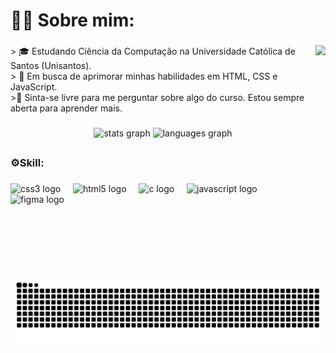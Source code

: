 <h1 align="left">👩‍💻 Sobre mim:</h1>

###

<img align="right" height="370" src="https://64.media.tumblr.com/8da10236cb57fdb63e762096e0bf69c6/4d25e92b82012624-89/s400x600/64a5bcbf97524d5900f438d550beeb3fa6ee60db.gifv"  />

###

<p align="left">> 🎓 Estudando Ciência da Computação na Universidade Católica de Santos (Unisantos).<br>> 📖 Em busca de aprimorar minhas habilidades em HTML, CSS e JavaScript.<br>>🌱 Sinta-se livre para me perguntar sobre algo do curso. Estou sempre aberta para aprender mais.</p>

###

<div align="center">
  <img src="https://github-readme-stats.vercel.app/api?username=Gio-Mach&hide_title=false&hide_rank=false&show_icons=true&include_all_commits=true&count_private=true&disable_animations=false&theme=merko&locale=en&hide_border=false&order=1" width="300" alt="stats graph"  />
  <img src="https://github-readme-stats.vercel.app/api/top-langs?username=Gio-Mach&locale=en&hide_title=false&layout=compact&card_width=320&langs_count=5&theme=merko&hide_border=false&order=2" width="300" alt="languages graph"  />
</div>

###

<h2 align="left"></h2>

###

<h3 align="left">
⚙️Skill:</h3>

###

<div align="left">
  <img src="https://cdn.jsdelivr.net/gh/devicons/devicon/icons/css3/css3-plain.svg" height="40" alt="css3 logo"  />
  <img width="12" />
  <img src="https://cdn.jsdelivr.net/gh/devicons/devicon/icons/html5/html5-plain.svg" height="40" alt="html5 logo"  />
  <img width="12" />
  <img src="https://cdn.jsdelivr.net/gh/devicons/devicon/icons/c/c-plain.svg" height="40" alt="c logo"  />
  <img width="12" />
  <img src="https://cdn.jsdelivr.net/gh/devicons/devicon/icons/javascript/javascript-original.svg" height="40" alt="javascript logo"  />
  <img width="12" />
  <img src="https://cdn.jsdelivr.net/gh/devicons/devicon/icons/figma/figma-original.svg" height="40" alt="figma logo"  />
</div>

###

<img src="https://raw.githubusercontent.com/Gio-Mach/Gio-Mach/output/snake.svg" alt="Snake animation" />

###
